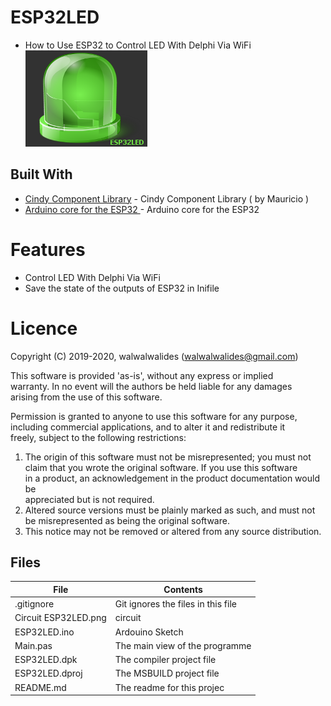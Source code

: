 # ESP32LED
- How to Use ESP32 to Control LED With Delphi Via WiFi                    
![](ESP32LED_.png) 


## Built With

* [Cindy Component Library](https://sourceforge.net/projects/tcycomponents/files/tcycomponents/) - Cindy Component Library ( by Mauricio )
* [Arduino core for the ESP32 ](https://github.com/espressif/arduino-esp32) - Arduino core for the ESP32


# Features  

- Control LED With Delphi Via WiFi
- Save the state of the outputs of ESP32 in Inifile






# Licence
Copyright (C) 2019-2020, walwalwalides (walwalwalides@gmail.com)          
                                                                         
This software is provided 'as-is', without any express or implied          
warranty. In no event will the authors be held liable for any damages      
arising from the use of this software.                                     
                                                                         
Permission is granted to anyone to use this software for any purpose,     
including commercial applications, and to alter it and redistribute it    
freely, subject to the following restrictions:                            

1. The origin of this software must not be misrepresented; you must not    
   claim that you wrote the original software. If you use this software    
   in a product, an acknowledgement in the product documentation would be  
   appreciated but is not required.                                        
2. Altered source versions must be plainly marked as such, and must not be 
   misrepresented as being the original software.                          
3. This notice may not be removed or altered from any source distribution.


## Files

| File | Contents | 
| --- | --- |
| .gitignore | Git ignores the files in this file |
| Circuit ESP32LED.png | circuit |
| ESP32LED.ino  |Ardouino Sketch|
| Main.pas | The main view of the programme |
| ESP32LED.dpk | The compiler project file |
| ESP32LED.dproj | The MSBUILD project file |
| README.md | The readme for this projec
